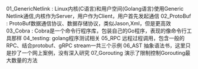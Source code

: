 01_GenericNetlink : 
	Linux内核(C语言)和用户空间(Golang语言)使用Generic Netlink通信,内核作为Server，用户作为Client，用户首先发起通信
02_ProtoBuf : 
	ProtoBuf数据通信协议、数据存储协议，类似Jason,Xml，但是更高效
03_Cobra :
	Cobra是一个命令行程序库，包装自己的Go程序，表现的像命令行工具那样
04_testing:
	golang程序测试相关
05_RPC
	远程过程调用，包含一般的RPC、结合protobuf、gRPC stream一共三个示例
06_AST
	抽象语法书，这里只是抄了一个网上案例，没有深入研究
07_Gorouting
	演示了限制控制Gorouting最大数量的方法

	


